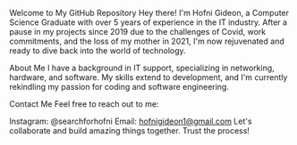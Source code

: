 Welcome to My GitHub Repository
Hey there! I'm Hofni Gideon, a Computer Science Graduate with over 5 years of experience in the IT industry. After a pause in my projects since 2019 due to the challenges of Covid, work commitments, and the loss of my mother in 2021, I'm now rejuvenated and ready to dive back into the world of technology.

About Me
I have a background in IT support, specializing in networking, hardware, and software. My skills extend to development, and I'm currently rekindling my passion for coding and software engineering.

Contact Me
Feel free to reach out to me:

Instagram: @searchforhofni
Email: hofnigideon1@gmail.com
Let's collaborate and build amazing things together. Trust the process!
